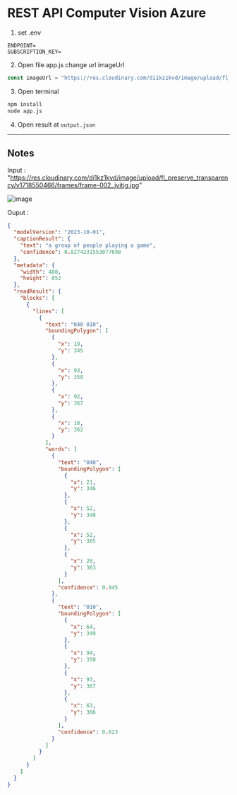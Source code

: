 # REST API Computer Vision Azure

1. set .env 
```env
ENDPOINT=
SUBSCRIPTION_KEY=
```

2. Open file app.js change url imageUrl
```js
const imageUrl = "https://res.cloudinary.com/di1kz1kvd/image/upload/fl_preserve_transparency/v1718550466/frames/frame-002_jvitig.jpg"
```

3. Open terminal
```bash
npm install
node app.js
```

4. Open result at `output.json`

--- 

##  Notes

Input : "https://res.cloudinary.com/di1kz1kvd/image/upload/fl_preserve_transparency/v1718550466/frames/frame-002_jvitig.jpg"

![image](https://res.cloudinary.com/di1kz1kvd/image/upload/fl_preserve_transparency/v1718550466/frames/frame-002_jvitig.jpg)

Ouput :
```json
{
  "modelVersion": "2023-10-01",
  "captionResult": {
    "text": "a group of people playing a game",
    "confidence": 0.8274231553077698
  },
  "metadata": {
    "width": 480,
    "height": 852
  },
  "readResult": {
    "blocks": [
      {
        "lines": [
          {
            "text": "040 010",
            "boundingPolygon": [
              {
                "x": 19,
                "y": 345
              },
              {
                "x": 93,
                "y": 350
              },
              {
                "x": 92,
                "y": 367
              },
              {
                "x": 18,
                "y": 362
              }
            ],
            "words": [
              {
                "text": "040",
                "boundingPolygon": [
                  {
                    "x": 21,
                    "y": 346
                  },
                  {
                    "x": 52,
                    "y": 348
                  },
                  {
                    "x": 52,
                    "y": 365
                  },
                  {
                    "x": 20,
                    "y": 363
                  }
                ],
                "confidence": 0.945
              },
              {
                "text": "010",
                "boundingPolygon": [
                  {
                    "x": 64,
                    "y": 349
                  },
                  {
                    "x": 94,
                    "y": 350
                  },
                  {
                    "x": 93,
                    "y": 367
                  },
                  {
                    "x": 63,
                    "y": 366
                  }
                ],
                "confidence": 0.623
              }
            ]
          }
        ]
      }
    ]
  }
}
``` 